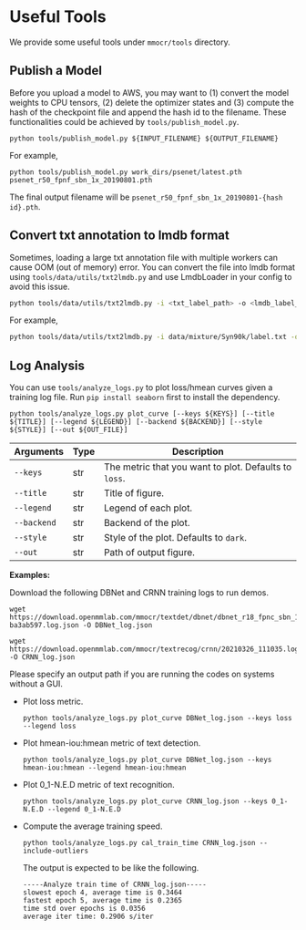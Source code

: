 # Useful Tools

We provide some useful tools under `mmocr/tools` directory.

## Publish a Model

Before you upload a model to AWS, you may want to
(1) convert the model weights to CPU tensors, (2) delete the optimizer states and
(3) compute the hash of the checkpoint file and append the hash id to the filename. These functionalities could be achieved by `tools/publish_model.py`.

```shell
python tools/publish_model.py ${INPUT_FILENAME} ${OUTPUT_FILENAME}
```

For example,

```shell
python tools/publish_model.py work_dirs/psenet/latest.pth psenet_r50_fpnf_sbn_1x_20190801.pth
```

The final output filename will be `psenet_r50_fpnf_sbn_1x_20190801-{hash id}.pth`.


## Convert txt annotation to lmdb format
Sometimes, loading a large txt annotation file with multiple workers can cause OOM (out of memory) error. You can convert the file into lmdb format using `tools/data/utils/txt2lmdb.py` and use LmdbLoader in your config to avoid this issue.
```bash
python tools/data/utils/txt2lmdb.py -i <txt_label_path> -o <lmdb_label_path>
```
For example,
```bash
python tools/data/utils/txt2lmdb.py -i data/mixture/Syn90k/label.txt -o data/mixture/Syn90k/label.lmdb
```


## Log Analysis

You can use `tools/analyze_logs.py` to plot loss/hmean curves given a training log file. Run `pip install seaborn` first to install the dependency.

 ```shell
python tools/analyze_logs.py plot_curve [--keys ${KEYS}] [--title ${TITLE}] [--legend ${LEGEND}] [--backend ${BACKEND}] [--style ${STYLE}] [--out ${OUT_FILE}]
 ```

| Arguments   | Type | Description                                           |
| ----------- | ---- | ----------------------------------------------------- |
| `--keys`    | str  | The metric that you want to plot. Defaults to `loss`. |
| `--title`   | str  | Title of figure.                                      |
| `--legend`  | str  | Legend of each plot.                                  |
| `--backend` | str  | Backend of the plot.                                  |
| `--style`   | str  | Style of the plot. Defaults to `dark`.                |
| `--out`     | str  | Path of output figure.                                |

**Examples:**

Download the following DBNet and CRNN training logs to run demos.
```shell
wget https://download.openmmlab.com/mmocr/textdet/dbnet/dbnet_r18_fpnc_sbn_1200e_icdar2015_20210329-ba3ab597.log.json -O DBNet_log.json

wget https://download.openmmlab.com/mmocr/textrecog/crnn/20210326_111035.log.json -O CRNN_log.json
```

Please specify an output path if you are running the codes on systems without a GUI.

- Plot loss metric.

    ```shell
    python tools/analyze_logs.py plot_curve DBNet_log.json --keys loss --legend loss
    ```

- Plot hmean-iou:hmean metric of text detection.

    ```shell
    python tools/analyze_logs.py plot_curve DBNet_log.json --keys hmean-iou:hmean --legend hmean-iou:hmean
    ```

- Plot 0_1-N.E.D metric of text recognition.

    ```shell
    python tools/analyze_logs.py plot_curve CRNN_log.json --keys 0_1-N.E.D --legend 0_1-N.E.D
    ```

- Compute the average training speed.

    ```shell
    python tools/analyze_logs.py cal_train_time CRNN_log.json --include-outliers
    ```

    The output is expected to be like the following.

    ```text
    -----Analyze train time of CRNN_log.json-----
    slowest epoch 4, average time is 0.3464
    fastest epoch 5, average time is 0.2365
    time std over epochs is 0.0356
    average iter time: 0.2906 s/iter
    ```
